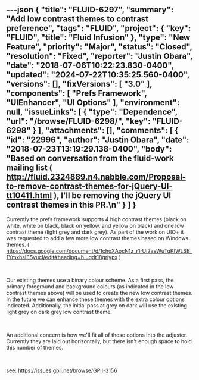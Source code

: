 ---json
{
  "title": "FLUID-6297",
  "summary": "Add low contrast themes to contrast preference",
  "tags": "FLUID",
  "project": {
    "key": "FLUID",
    "title": "Fluid Infusion"
  },
  "type": "New Feature",
  "priority": "Major",
  "status": "Closed",
  "resolution": "Fixed",
  "reporter": "Justin Obara",
  "date": "2018-07-06T10:22:23.830-0400",
  "updated": "2024-07-22T10:35:25.560-0400",
  "versions": [],
  "fixVersions": [
    "3.0"
  ],
  "components": [
    "Prefs Framework",
    "UIEnhancer",
    "UI Options"
  ],
  "environment": null,
  "issueLinks": [
    {
      "type": "Dependence",
      "url": "/browse/FLUID-6298/",
      "key": "FLUID-6298"
    }
  ],
  "attachments": [],
  "comments": [
    {
      "id": "22996",
      "author": "Justin Obara",
      "date": "2018-07-23T13:19:29.138-0400",
      "body": "Based on conversation from the fluid-work mailing list ( <http://fluid.2324889.n4.nabble.com/Proposal-to-remove-contrast-themes-for-jQuery-UI-tt10411.html> ), I'll be removing the jQuery UI contrast themes in this PR.\n"
    }
  ]
}
---
Currently the prefs framework supports 4 high contrast themes (black on white, white on black, black on yellow, and yellow on black) and one low contrast theme (light grey and dark grey). As part of the work on UIO+ it was requested to add a few more low contrast themes based on Windows themes. ( <https://docs.google.com/document/d/1choXAocN1z_r1rUi2aeWuTqKIWLSB_1YmxhsIESyucI/edit#heading=h.uqdt18grjypx> )

 

Our existing themes use a binary colour scheme. As a first pass, the primary foreground and background colours (as indicated in the low contrast themes above) will be used to create the new low contrast themes. In the future we can enhance these themes with the extra colour options indicated. Additionally, the initial pass at grey on dark will use the existing light grey on dark grey low contrast theme.

 

An additional concern is how we'll fit all of these options into the adjuster. Currently they are laid out horizontally, but there isn't enough space to hold this number of themes.

 

see: <https://issues.gpii.net/browse/GPII-3156>

        